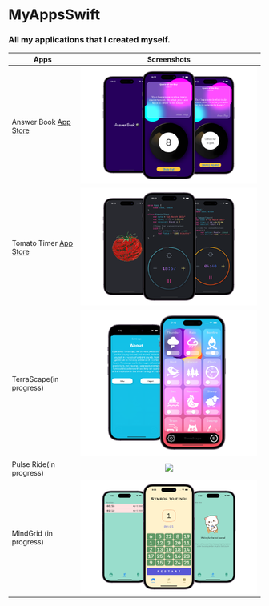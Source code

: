 # MyAppsSwift

### All my applications that I created myself.


| Apps                          | Screenshots                                        |        
| ------------------------------| :---------------:                                  |
| Answer Book    <a href="https://apps.apple.com/app/tomato-time-app/id6479194735">App Store</a>               | <img src="Screenshots/AnswerBook.png" width="700"/>|  
| Tomato Timer   <a href="https://apps.apple.com/app/answer-book/id6478613851">App Store</a>                   | <img src="Screenshots/TomatoTimer.png" width="700"/>|  
| TerraScape(in progress)                                                                                      | <img src="Screenshots/TerraScape.png" width="700"/>|                               
| Pulse Ride(in progress)                                                                                      | <img src="Screenshots/PulseRide.png" width="700"/> |                            
| MindGrid (in progress)                                                                                       | <img src="Screenshots/MindGrid4.png" width="700"/> |
